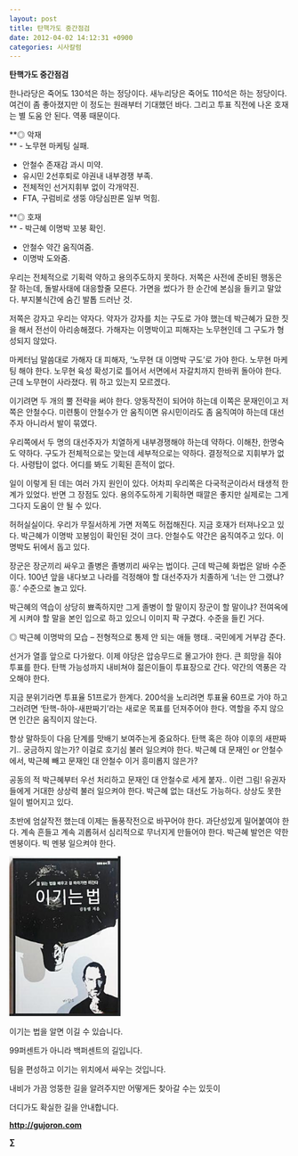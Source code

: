 ```yaml
---
layout: post
title: 탄핵가도 중간점검
date: 2012-04-02 14:12:31 +0900
categories: 시사칼럼
---
```

**탄핵가도 중간점검** 

한나라당은 죽어도 130석은 하는 정당이다. 새누리당은 죽어도 110석은 하는 정당이다. 여건이 좀 좋아졌지만 이 정도는 원래부터 기대했던 바다. 그리고 투표 직전에 나온 호재는 별 도움 안 된다. 역풍 때문이다. 



**◎ 악재  
** - 노무현 마케팅 실패.  
- 안철수 존재감 과시 미약.  
- 유시민 2선후퇴로 야권내 내부경쟁 부족.   
- 전체적인 선거지휘부 없이 각개약진.  
- FTA, 구럼비로 생뚱 야당심판론 일부 먹힘. 



**◎ 호재  
** - 박근혜 이명박 꼬붕 확인.  
- 안철수 약간 움직여줌.  
- 이명박 도와줌. 

우리는 전체적으로 기획력 약하고 용의주도하지 못하다. 저쪽은 사전에 준비된 행동은 잘 하는데, 돌발사태에 대응할줄 모른다. 가면을 썼다가 한 순간에 본심을 들키고 말았다. 부지불식간에 숨긴 발톱 드러난 것. 

저쪽은 강자고 우리는 약자다. 약자가 강자를 치는 구도로 가야 했는데 박근혜가 묘한 짓을 해서 전선이 아리송해졌다. 가해자는 이명박이고 피해자는 노무현인데 그 구도가 형성되지 않았다. 

마케터님 말씀대로 가해자 대 피해자, ‘노무현 대 이명박 구도’로 가야 한다. 노무현 마케팅 해야 한다. 노무현 육성 확성기로 틀어서 서면에서 자갈치까지 한바퀴 돌아야 한다. 근데 노무현이 사라졌다. 뭐 하고 있는지 모르겠다. 

이기려면 두 개의 뿔 전략을 써야 한다. 양동작전이 되어야 하는데 이쪽은 문재인이고 저쪽은 안철수다. 미련퉁이 안철수가 안 움직이면 유시민이라도 좀 움직여야 하는데 대선주자 아니라서 발이 묶였다. 

우리쪽에서 두 명의 대선주자가 치열하게 내부경쟁해야 하는데 약하다. 이해찬, 한명숙도 약하다. 구도가 전체적으로는 맞는데 세부적으로는 약하다. 결정적으로 지휘부가 없다. 사령탑이 없다. 어디를 봐도 기획된 흔적이 없다. 

일이 이렇게 된 데는 여러 가지 원인이 있다. 어차피 우리쪽은 다국적군이라서 태생적 한계가 있었다. 반면 그 장점도 있다. 용의주도하게 기획하면 때깔은 좋지만 실제로는 그게 그다지 도움이 안 될 수 있다. 

허허실실이다. 우리가 무질서하게 가면 저쪽도 허접해진다. 지금 호재가 터져나오고 있다. 박근혜가 이명박 꼬봉임이 확인된 것이 크다. 안철수도 약간은 움직여주고 있다. 이명박도 뒤에서 돕고 있다. 

장군은 장군끼리 싸우고 졸병은 졸병끼리 싸우는 법이다. 근데 박근혜 화법은 알바 수준이다. 100년 앞을 내다보고 나라를 걱정해야 할 대선주자가 치졸하게 ‘너는 안 그랬냐? 흥.’ 수준으로 놀고 있다. 

박근혜의 역습이 상당히 뾰족하지만 그게 졸병이 할 말이지 장군이 할 말이냐? 전여옥에게 시켜야 할 말을 본인 입으로 하고 있으니 이미지 팍 구겼다. 수준을 들킨 거다. 

◎ 박근혜 이명박의 모습 – 전형적으로 통제 안 되는 애들 행태.. 국민에게 거부감 준다. 

선거가 열흘 앞으로 다가왔다. 이제 야당은 압승무드로 몰고가야 한다. 큰 희망을 줘야 투표를 한다. 탄핵 가능성까지 내비쳐야 젊은이들이 투표장으로 간다. 약간의 역풍은 각오해야 한다. 

지금 분위기라면 투표율 51프로가 한계다. 200석을 노리려면 투표율 60프로 가야 하고 그러려면 ‘탄핵-하야-새판짜기’라는 새로운 목표를 던져주어야 한다. 역할을 주지 않으면 인간은 움직이지 않는다. 

항상 말하듯이 다음 단계를 맛배기 보여주는게 중요하다. 탄핵 혹은 하야 이후의 새판짜기.. 궁금하지 않는가? 이걸로 호기심 불러 일으켜야 한다. 박근혜 대 문재인 or 안철수에서, 박근혜 빼고 문재인 대 안철수 이거 흥미롭지 않은가? 



공동의 적 박근혜부터 우선 처리하고 문재인 대 안철수로 세게 붙자.. 이런 그림! 유권자들에게 거대한 상상력 불러 일으켜야 한다. 박근혜 없는 대선도 가능하다. 상상도 못한 일이 벌어지고 있다. 



초반에 엄살작전 했는데 이제는 돌풍작전으로 바꾸어야 한다. 과단성있게 밀어붙여야 한다. 계속 흔들고 계속 괴롭혀서 심리적으로 무너지게 만들어야 한다. 박근혜 발언은 약한 멘붕이다. 빅 멘붕 일으켜야 한다. 













<a href="?mid=WaytoWin" target="_self"><img alt="0.JPG" src="files/attach/images/199/290/248/123456.JPG" width="200" height="287" /> </a>



이기는 법을 알면 이길 수 있습니다. 

99퍼센트가 아니라 백퍼센트의 길입니다.

팀을 편성하고 이기는 위치에서 싸우는 것입니다.

내비가 가끔 엉뚱한 길을 알려주지만 어떻게든 찾아갈 수는 있듯이

더디가도 확실한 길을 안내합니다.





**http://gujoron.com**  


**∑**